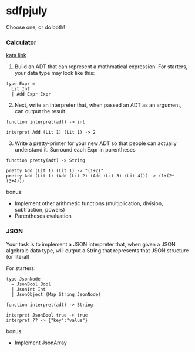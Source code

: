 # sdfpjuly
Choose one, or do both!

### Calculator
[kata link](https://www.codewars.com/kata/huttons-razor/discuss/haskell)

1. Build an ADT that can represent a mathmatical expression. For starters, your data type may look like this:
```
type Expr =
  Lit Int
  | Add Expr Expr
```

2. Next, write an interpreter that, when passed an ADT as an argument, can output the result
```
function interpret(adt) -> int

interpret Add (Lit 1) (Lit 1) -> 2
```
3. Write a pretty-printer for your new ADT so that people can actually understand it. Surround each Expr in parentheses
```
function pretty(adt) -> String

pretty Add (Lit 1) (Lit 1) -> "(1+2)"
pretty Add (Lit 1) (Add (Lit 2) (Add (Lit 3) (Lit 4))) -> (1+(2+(3+4)))
```

bonus:
* Implement other arithmetic functions (multiplication, division, subtraction, powers)
* Parentheses evaluation

### JSON
Your task is to implement a JSON interpreter that, when given a JSON algebraic data type, will output a String that represents that JSON structure (or literal)

For starters:
```
type JsonNode 
  = JsonBool Bool
  | JsonInt Int
  | JsonObject (Map String JsonNode)
```

```
function interpret(adt) -> String

interpret JsonBool true -> true
interpret ?? -> {"key":"value"}
```

bonus:
* Implement JsonArray

